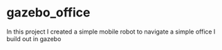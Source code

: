 # gazebo_office
In this project I created a simple mobile robot to navigate a simple office I build out in gazebo 
